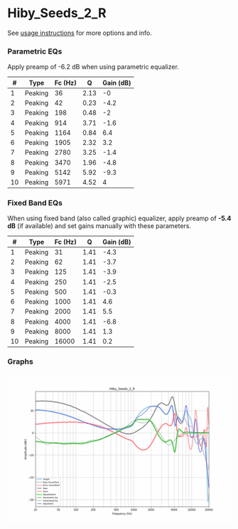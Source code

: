 # Hiby_Seeds_2_R
See [usage instructions](https://github.com/jaakkopasanen/AutoEq#usage) for more options and info.

### Parametric EQs
Apply preamp of -6.2 dB when using parametric equalizer.

|   # | Type    |   Fc (Hz) |    Q |   Gain (dB) |
|-----|---------|-----------|------|-------------|
|   1 | Peaking |        36 | 2.13 |        -0   |
|   2 | Peaking |        42 | 0.23 |        -4.2 |
|   3 | Peaking |       198 | 0.48 |        -2   |
|   4 | Peaking |       914 | 3.71 |        -1.6 |
|   5 | Peaking |      1164 | 0.84 |         6.4 |
|   6 | Peaking |      1905 | 2.32 |         3.2 |
|   7 | Peaking |      2780 | 3.25 |        -1.4 |
|   8 | Peaking |      3470 | 1.96 |        -4.8 |
|   9 | Peaking |      5142 | 5.92 |        -9.3 |
|  10 | Peaking |      5971 | 4.52 |         4   |

### Fixed Band EQs
When using fixed band (also called graphic) equalizer, apply preamp of **-5.4 dB** (if available) and set gains manually with these parameters.

|   # | Type    |   Fc (Hz) |    Q |   Gain (dB) |
|-----|---------|-----------|------|-------------|
|   1 | Peaking |        31 | 1.41 |        -4.3 |
|   2 | Peaking |        62 | 1.41 |        -3.7 |
|   3 | Peaking |       125 | 1.41 |        -3.9 |
|   4 | Peaking |       250 | 1.41 |        -2.5 |
|   5 | Peaking |       500 | 1.41 |        -0.3 |
|   6 | Peaking |      1000 | 1.41 |         4.6 |
|   7 | Peaking |      2000 | 1.41 |         5.5 |
|   8 | Peaking |      4000 | 1.41 |        -6.8 |
|   9 | Peaking |      8000 | 1.41 |         1.3 |
|  10 | Peaking |     16000 | 1.41 |         0.2 |

### Graphs
![](./Hiby_Seeds_2_R.png)
